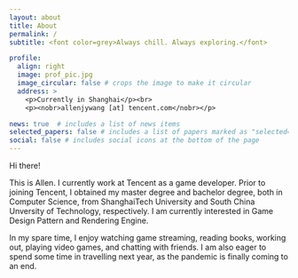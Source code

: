 ```yaml
---
layout: about
title: About
permalink: /
subtitle: <font color=grey>Always chill. Always exploring.</font>

profile:
  align: right
  image: prof_pic.jpg
  image_circular: false # crops the image to make it circular
  address: >
    <p>Currently in Shanghai</p><br>
    <p><nobr>allenjywang [at] tencent.com</nobr></p>

news: true  # includes a list of news items
selected_papers: false # includes a list of papers marked as "selected={true}"
social: false # includes social icons at the bottom of the page
---
```


Hi there! 

This is Allen. I currently work at Tencent as a game developer. Prior to joining Tencent, I obtained my master degree and bachelor degree, both in Computer Science, from ShanghaiTech University and South China Unversity of Technology, respectively. I am currently interested in Game Design Pattern and Rendering Engine.

In my spare time, I enjoy watching game streaming, reading books, working out, playing video games, and chatting with friends. I am also eager to spend some time in travelling next year, as the pandemic is finally coming to an end.